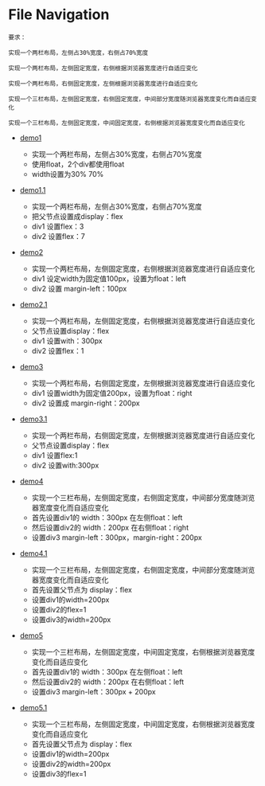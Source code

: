 # File Navigation 

    要求：
    
    实现一个两栏布局，左侧占30%宽度，右侧占70%宽度
    
    实现一个两栏布局，左侧固定宽度，右侧根据浏览器宽度进行自适应变化
    
    实现一个两栏布局，右侧固定宽度，左侧根据浏览器宽度进行自适应变化
    
    实现一个三栏布局，左侧固定宽度，右侧固定宽度，中间部分宽度随浏览器宽度变化而自适应变化
    
    实现一个三栏布局，左侧固定宽度，中间固定宽度，右侧根据浏览器宽度变化而自适应变化

- [demo1](https://colabearwd.github.io/layout-demo/demo1.html)
    - 实现一个两栏布局，左侧占30%宽度，右侧占70%宽度
    - 使用float，2个div都使用float
    - width设置为30% 70%

- [demo1.1](https://colabearwd.github.io/layout-demo/demo1.1.html)
    - 实现一个两栏布局，左侧占30%宽度，右侧占70%宽度
    - 把父节点设置成display：flex
    - div1 设置flex：3
    - div2 设置flex：7

- [demo2](https://colabearwd.github.io/layout-demo/demo2.html)
    - 实现一个两栏布局，左侧固定宽度，右侧根据浏览器宽度进行自适应变化
    - div1 设定width为固定值100px，设置为float：left 
    - div2 设置 margin-left：100px

- [demo2.1](https://colabearwd.github.io/layout-demo/demo2.1.html)
    - 实现一个两栏布局，左侧固定宽度，右侧根据浏览器宽度进行自适应变化
    - 父节点设置display：flex
    - div1 设置with：300px
    - div2 设置flex：1

- [demo3](https://colabearwd.github.io/layout-demo/demo3.html)
    - 实现一个两栏布局，右侧固定宽度，左侧根据浏览器宽度进行自适应变化
    - div1 设置width为固定值200px，设置为float：right
    - div2 设置成 margin-right：200px

- [demo3.1](https://colabearwd.github.io/layout-demo/demo3.1.html)
    - 实现一个两栏布局，右侧固定宽度，左侧根据浏览器宽度进行自适应变化
    - 父节点设置display：flex
    - div1 设置flex:1
    - div2 设置with:300px

- [demo4](https://colabearwd.github.io/layout-demo/demo4.html)
    - 实现一个三栏布局，左侧固定宽度，右侧固定宽度，中间部分宽度随浏览器宽度变化而自适应变化
    - 首先设置div1的 width：300px 在左侧float：left
    - 然后设置div2的 width：200px 在右侧float：right
    - 设置div3 margin-left：300px，margin-right：200px

- [demo4.1](https://colabearwd.github.io/layout-demo/demo4.1.html)
    - 实现一个三栏布局，左侧固定宽度，右侧固定宽度，中间部分宽度随浏览器宽度变化而自适应变化
    - 首先设置父节点为 display：flex
    - 设置div1的width=200px
    - 设置div2的flex=1
    - 设置div3的width=200px

- [demo5](https://colabearwd.github.io/layout-demo/demo5.html)
    - 实现一个三栏布局，左侧固定宽度，中间固定宽度，右侧根据浏览器宽度变化而自适应变化
    - 首先设置div1的 width：300px 在左侧float：left
    - 然后设置div2的 width：200px 在右侧float：left
    - 设置div3 margin-left：300px + 200px

- [demo5.1](https://colabearwd.github.io/layout-demo/demo5.1.html)
    - 实现一个三栏布局，左侧固定宽度，中间固定宽度，右侧根据浏览器宽度变化而自适应变化
    - 首先设置父节点为 display：flex
    - 设置div1的width=200px
    - 设置div2的width=200px
    - 设置div3的flex=1
